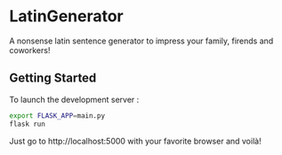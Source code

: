 # LatinGenerator

A nonsense latin sentence generator to impress your family, firends and coworkers!

## Getting Started

To launch the development server :

```bash
export FLASK_APP=main.py
flask run
```

Just go to http://localhost:5000 with your favorite browser and voilà!